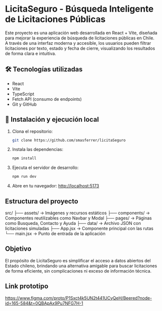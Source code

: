 # LicitaSeguro - Búsqueda Inteligente de Licitaciones Públicas

Este proyecto es una aplicación web desarrollada en React + Vite, diseñada para mejorar la experiencia de búsqueda de licitaciones públicas en Chile. A través de una interfaz moderna y accesible, los usuarios pueden filtrar licitaciones por texto, estado y fecha de cierre, visualizando los resultados de forma clara e intuitiva.

## 🛠️ Tecnologías utilizadas

- React
- Vite
- TypeScript
- Fetch API (consumo de endpoints)
- Git y GitHub

## 🚀 Instalación y ejecución local

1. Clona el repositorio:

   ```bash
   git clone https://github.com/smasferrer/licitaSeguro

2. Instala las dependencias:

    ```bash
    npm install

3. Ejecuta el servidor de desarrollo:

    ```bash
    npm run dev

4. Abre en tu navegador: [http://localhost:5173](http://localhost:5173)

## Estructura del proyecto

src/
├── assets/             → Imágenes y recursos estáticos
├── components/         → Componentes reutilizables como Navbar y Modal
├── pages/              → Páginas como Busqueda, Contacto y Ayuda
├── data/               → Archivo JSON con licitaciones simuladas
├── App.jsx             → Componente principal con las rutas
└── main.jsx            → Punto de entrada de la aplicación

## Objetivo

El propósito de LicitaSeguro es simplificar el acceso a datos abiertos del Estado chileno, brindando una alternativa amigable para buscar licitaciones de forma eficiente, sin complicaciones ni exceso de información técnica.

## Link prototipo

https://www.figma.com/proto/P1Sxct4k5UN2t441UCyQeH/Beered?node-id=165-584&t=0QBApAx9Pu7NFG7H-1
